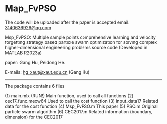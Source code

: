 # Map_FvPSO
The code will be uploaded after the paper is accepted
email: 3140636926@qq.com

Msp_FvPSO: Multiple sample points comprehensive learning and velocity forgetting strategy based particle swarm optimization for solving complex higher-dimensional engineering problems source code (Developed in MATLAB R2023a)

 paper:
 Gang Hu, Peidong He.

 E-mails: hg_xaut@xaut.edu.cn           (Gang Hu)

_________________________________________________________________________

The package contains 6 files

(1) main.mlx (RUN!)
        Main function, used to call all functions
(2) cec17_func.mexw64
        Used to call the cost function
(3) input_data17
        Related data for the cost function
(4) Msp_FvPSO.m
        This paper
(5) PSO.m
        Original particle swarm algorithm
(6) CEC2017.m
        Related information (boundary, dimension) for the CEC2017
